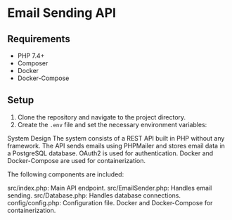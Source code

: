 # Email Sending API

## Requirements

- PHP 7.4+
- Composer
- Docker
- Docker-Compose

## Setup

1. Clone the repository and navigate to the project directory.
2. Create the `.env` file and set the necessary environment variables:

System Design
The system consists of a REST API built in PHP without any framework. The API sends emails using PHPMailer and stores email data in a PostgreSQL database. OAuth2 is used for authentication. Docker and Docker-Compose are used for containerization.

The following components are included:

src/index.php: Main API endpoint.
src/EmailSender.php: Handles email sending.
src/Database.php: Handles database connections.
config/config.php: Configuration file.
Docker and Docker-Compose for containerization.
